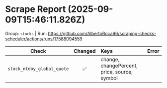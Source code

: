 # Scrape Report (2025-09-09T15:46:11.826Z)

Group: `stocks`  |  Run: https://github.com/AlbertoRoca96/scraping-checks-scheduler/actions/runs/17588094559

| Check | Changed | Keys | Error |
|---|:---:|:--|:--|
| `stock_ntdoy_global_quote` | ✅ | change, changePercent, price, source, symbol |  |
